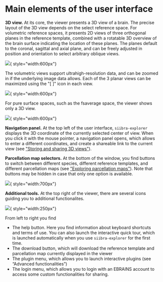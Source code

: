 # Main elements of the user interface

**3D view.** At its core, the viewer presents a 3D view of a brain. 
The precise layout of the 3D view depends on the select reference space. 
For volumetric reference spaces, it presents 2D views of three orthogonal planes in the reference template, combined with a rotatable 3D overview of the brain surface indicating the location of these planes.
The planes default to the coronal, sagittal and axial plane, and can be freely adjusted in position and orientation to select arbitrary oblique views. 

![](https://data-proxy.ebrains.eu/api/v1/buckets/reference-atlas-data/static/siibra-explorer-waxholm.png){ style="width:600px"}

The volumetric views support ultrahigh-resolution data, and can be zoomed in if the underlying image data allows. Each of the 3 planar views can be maximized using the "[ ]" icon in each view.

![](https://data-proxy.ebrains.eu/api/v1/buckets/reference-atlas-data/static/siibra-explorer-v1border.png){ style="width:600px"}

For pure surface spaces, such as the fsaverage space, the viewer shows only a 3D view.

![](https://data-proxy.ebrains.eu/api/v1/buckets/reference-atlas-data/static/siibra-explorer-surfaceview.png){ style="width:600px"}


**Navigation panel.** At the top left of the user interface, `siibra-explorer` displays the 3D coordinate of the currently selected center of view. When you click it with the mouse pointer, a navigation panel opens, which allows to enter a different coordinates, and create a shareable link to the current view (see ["Storing and sharing 3D views"](../basics/storing_and_sharing_3d_views.md)).

**Parcellation map selectors.** At the bottom of the window, you find buttons to switch between different species, different reference templates, and different parcellation maps (see ["Exploring parcellation maps"](../basics/exploring_3d_parcellation_maps.md)). Note that buttons may be hidden in case that only one option is available.

![](https://data-proxy.ebrains.eu/api/v1/buckets/reference-atlas-data/static/siibra-explorer-chips.png){ style="width:700px"}

**Additional tools.** At the top right of the viewer, there are several icons guiding you to additional functionalites.

![](https://data-proxy.ebrains.eu/api/v1/buckets/reference-atlas-data/static/siibra-explorer-tools.png){ style="width:250px"}

From left to right you find

- The help button. Here you find information about keyboard shortcuts and terms of use. You can also launch the interactive quick tour, which is launched automatically when you use `siibra-explorer` for the first time.
- The download button, which will download the reference template and parcellation map currently displayed in the viewer
- The plugin menu, which allows you to launch interactive plugins (see “Advanced functionalities”)
- The login menu, which allows you to login with an EBRAINS account to access some custom functionalities for sharing.

